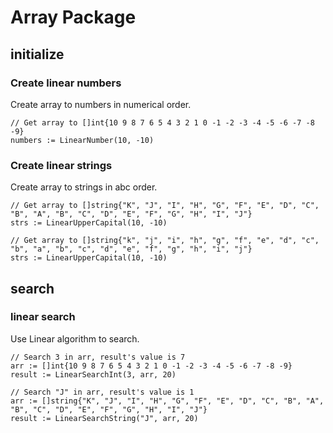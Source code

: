 # Array Package
## initialize
### Create linear numbers
Create array to numbers in numerical order.
```
// Get array to []int{10 9 8 7 6 5 4 3 2 1 0 -1 -2 -3 -4 -5 -6 -7 -8 -9}
numbers := LinearNumber(10, -10)
```
### Create linear strings
Create array to strings in abc order.
```
// Get array to []string{"K", "J", "I", "H", "G", "F", "E", "D", "C", "B", "A", "B", "C", "D", "E", "F", "G", "H", "I", "J"}
strs := LinearUpperCapital(10, -10)

// Get array to []string{"k", "j", "i", "h", "g", "f", "e", "d", "c", "b", "a", "b", "c", "d", "e", "f", "g", "h", "i", "j"}
strs := LinearUpperCapital(10, -10)
```
## search
### linear search
Use Linear algorithm to search.
```
// Search 3 in arr, result's value is 7
arr := []int{10 9 8 7 6 5 4 3 2 1 0 -1 -2 -3 -4 -5 -6 -7 -8 -9}
result := LinearSearchInt(3, arr, 20)

// Search "J" in arr, result's value is 1
arr := []string{"K", "J", "I", "H", "G", "F", "E", "D", "C", "B", "A", "B", "C", "D", "E", "F", "G", "H", "I", "J"}
result := LinearSearchString("J", arr, 20)
```